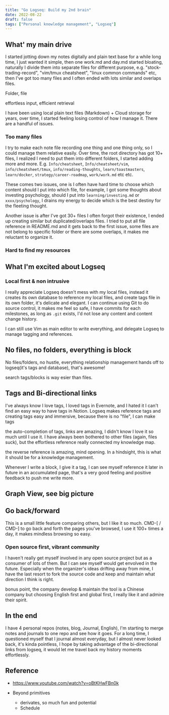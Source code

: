 ```yaml
---
title: "Go Logseq: Build my 2nd brain"
date: 2022-08-22
draft: false
tags: ["Personal knowledge management", "Logseq"]
---
```


<!-- ![logseq logo](https://pub-d12326d6dec844d18197aa640f372de8.r2.dev/logseq.png) -->

## What' my main drive

I started jotting down my notes digitally and plain text base for a while long time, I just wanted it simple, then one work.md and day.md started bloating, naturally I divide them into separate files for different purpose, e.g. "stock-trading-record", "vim/tmux cheatsheet", "linux common commands" etc, then I've got too many files and I often ended with lots similar and overlaps files. 

Folder, file  

effortless input, efficient retrieval 


I have been using local plain text files (Markdown) + Cloud storage for years, over time, I started feeling losing control of how I manage it. There are a handful of issues. 

### Too many files 
I try to make each note file recording one thing and one thing only, so I could manage them relative easily. Over time, the root directory has got 10+ files, I realized I need to put them into different folders, I started adding more and more. E.g. `Info/cheatsheet`, `Info/cheatsheet/vim`, `info/cheatsheet/tmux`, `info/reading-thoughts`, `learn/toastmasters`, `learn/docker`, `strategy/career-roadmap`, `work/work.md` etc etc. 

These comes two issues, one is I often have hard time to choose which content should I put into which file, for example, I got some thoughts about investing psychology, should I put into `learning/investing.md` or `xxxx/psychology`, I drains my energy to decide which is the best destiny for the fleeting thought. 

Another issue is after I've got 30+ files I often forgot their existence, I ended up creating similar but duplicated/overlaps files. I tried to put all file reference in README.md and it gets back to the first issue, some files are not belong to specific folder or there are some overlaps, it makes me reluctant to organize it.   

### Hard to find my resources 

## What I'm excited about Logseq 

### Local first & non intrusive
I really appreciate Logseq doesn't mess with my local files, instead it creates its own database to reference my local files, and create tags file in its own folder, it's delicate and elegant. I can continue using Git to do source control, it makes me feel so safe, I have commits for each milestones, as long as `.git` exists, I'd not lose any content and content change history.  

I can still use Vim as main editor to write everything, and delegate Logseq to manage tagging and references. 

## No files, no folders, everything is block

No files/folders, no hustle, everything relationship management hands off to logseq(it's tags and database), that's awesome! 

search tags/blocks is way esier than files. 

## Tags and Bi-directional links 

I've always know I love tags, I loved tags in Evernote, and I hated it I can't find an easy way to have tags in Notion. Logseq makes reference tags and creating tags easy and immersive, because there is no "file", I can make tags 

the auto-completion of tags, links are amazing, I didn't know I love it so much until I use it. I have always been bothered to other files (again, files suck), but the effortless reference really connected my knowledge map.  

the reverse reference is amazing, mind opening. In a hindsight, this is what it should be for a knowledge management.   

Whenever I write a block, I give it a tag, I can see myself reference it later in future in an accumulated page, that's a very good feeling and positive feedback to push me write more. 

## Graph View, see big picture


## Go back/forward 
This is a small little feature comparing others, but I like it so much. CMD-[ / CMD-] to go back and forth the pages you've browsed, I use it 100+ times a day, it makes mindless browsing so easy. 


### Open source first, vibrant community 
I haven't really get myself involved in any open source project but as a consumer of lots of them. But I can see myself would get envolved in the future. Especially when the organizer's ideas drifting away from mine, I have the last resort to fork the source code and keep and maintain what direction I think is right. 

bonus point, the company develop & maintain the tool is a Chinese company but choosing English first and global first, I really like it and admire their spirit. 

## In the end 

I have 4 personal repos (notes, blog, Journal, English), I'm starting to merge notes and journals to one repo and see how it goes. For a long time, I questioned myself that I journal almost everyday, but I almost never looked back, it's kinda pointless, I hope by taking advantage of the bi-directional links from logseq, it would let me travel back my history moments effortlessly.  


## Reference 
* https://www.youtube.com/watch?v=oBtKHwFBn0k

* Beyond primitives 
  * derivates, so much fun and potential
  * Schedule

